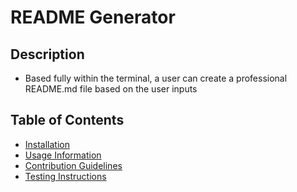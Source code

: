 # README Generator
## Description 
  - Based fully within the terminal, a user can create a professional README.md file based on the user inputs
## Table of Contents
  - [Installation](#installation)
  - [Usage Information](#usage)
  - [Contribution Guidelines](#contribution)
  - [Testing Instructions](#tests)
  


